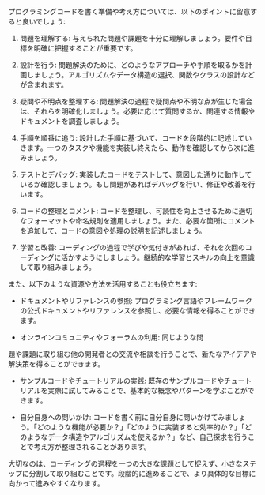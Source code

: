 プログラミングコードを書く準備や考え方については、以下のポイントに留意すると良いでしょう:

1. 問題を理解する: 与えられた問題や課題を十分に理解しましょう。要件や目標を明確に把握することが重要です。

2. 設計を行う: 問題解決のために、どのようなアプローチや手順を取るかを計画しましょう。アルゴリズムやデータ構造の選択、関数やクラスの設計などが含まれます。

3. 疑問や不明点を整理する: 問題解決の過程で疑問点や不明な点が生じた場合は、それらを明確化しましょう。必要に応じて質問するか、関連する情報やドキュメントを調査しましょう。

4. 手順を順番に追う: 設計した手順に基づいて、コードを段階的に記述していきます。一つのタスクや機能を実装し終えたら、動作を確認してから次に進みましょう。

5. テストとデバッグ: 実装したコードをテストして、意図した通りに動作しているか確認しましょう。もし問題があればデバッグを行い、修正や改善を行います。

6. コードの整理とコメント: コードを整理し、可読性を向上させるために適切なフォーマットや命名規則を適用しましょう。また、必要な箇所にコメントを追加して、コードの意図や処理の説明を記述しましょう。

7. 学習と改善: コーディングの過程で学びや気付きがあれば、それを次回のコーディングに活かすようにしましょう。継続的な学習とスキルの向上を意識して取り組みましょう。

また、以下のような資源や方法を活用することも役立ちます:

- ドキュメントやリファレンスの参照: プログラミング言語やフレームワークの公式ドキュメントやリファレンスを参照し、必要な情報を得ることができます。

- オンラインコミュニティやフォーラムの利用: 同じような問

題や課題に取り組む他の開発者との交流や相談を行うことで、新たなアイデアや解決策を得ることができます。

- サンプルコードやチュートリアルの実践: 既存のサンプルコードやチュートリアルを実際に試してみることで、基本的な概念やパターンを学ぶことができます。

- 自分自身への問いかけ: コードを書く前に自分自身に問いかけてみましょう。「どのような機能が必要か？」「どのように実装すると効率的か？」「どのようなデータ構造やアルゴリズムを使えるか？」など、自己探求を行うことで考え方が整理されることがあります。

大切なのは、コーディングの過程を一つの大きな課題として捉えず、小さなステップに分割して取り組むことです。段階的に進めることで、より具体的な目標に向かって進みやすくなります。